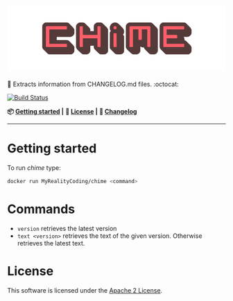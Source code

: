 ![logo](logo.png)
-
:wind_chime: Extracts information from CHANGELOG.md files. :octocat:

[![Build Status](https://travis-ci.org/MyRealityCoding/chime.svg?branch=master)](https://travis-ci.org/MyRealityCoding/chime)

**:package: [Getting started](#getting-started) |**
**:rocket: [License](#license) |**
**:pencil: [Changelog](CHANGELOG.md)**

---

# Getting started

To run *chime* type:
```bash
docker run MyRealityCoding/chime <command>
```

# Commands

* `version` retrieves the latest version
* `text <version>` retrieves the text of the given version. Otherwise retrieves the latest text.

# License

This software is licensed under the [Apache 2 License](LICENSE).
